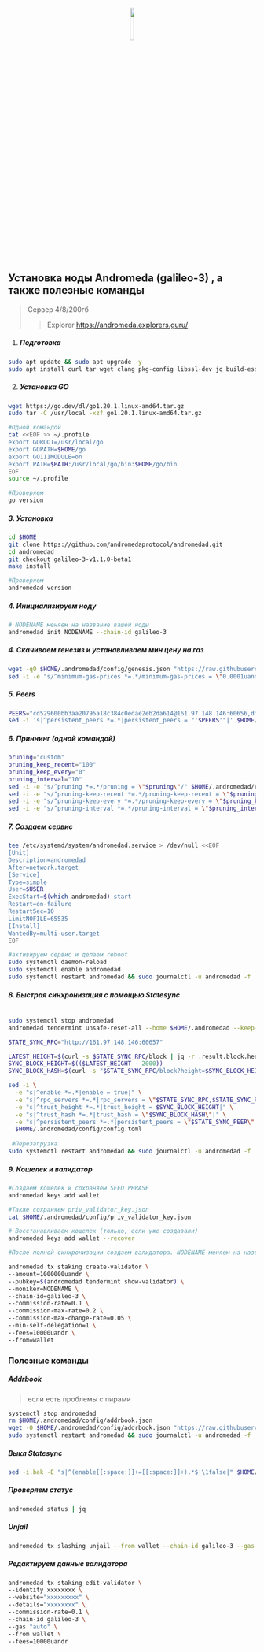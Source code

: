
<p align="center" width="100%">
    <img width="13%" src="https://pbs.twimg.com/profile_images/1532538144817434625/UknhHKpu_400x400.jpg"> 
</p>
 

## Установка ноды Andromeda (galileo-3) , а также полезные команды 
> Сервер 4/8/200гб
> >Explorer https://andromeda.explorers.guru/

1. ##### Подготовка
```sh
sudo apt update && sudo apt upgrade -y
sudo apt install curl tar wget clang pkg-config libssl-dev jq build-essential bsdmainutils git make ncdu gcc git jq chrony liblz4-tool -y
```
2. ##### Установка GO
```sh
wget https://go.dev/dl/go1.20.1.linux-amd64.tar.gz
sudo tar -C /usr/local -xzf go1.20.1.linux-amd64.tar.gz

#Одной командой
cat <<EOF >> ~/.profile
export GOROOT=/usr/local/go
export GOPATH=$HOME/go
export GO111MODULE=on
export PATH=$PATH:/usr/local/go/bin:$HOME/go/bin
EOF
source ~/.profile

#Проверяем
go version
```
##### 3. Установка 
```sh
cd $HOME
git clone https://github.com/andromedaprotocol/andromedad.git
cd andromedad
git checkout galileo-3-v1.1.0-beta1
make install

#Проверяем 
andromedad version
```

##### 4. Инициализируем ноду 
```sh 
# NODENAME меняем на название вашей ноды
andromedad init NODENAME --chain-id galileo-3
```
##### 4. Скачиваем генезиз и устанавливаем мин цену на газ
```sh
wget -qO $HOME/.andromedad/config/genesis.json "https://raw.githubusercontent.com/andromedaprotocol/testnets/galileo-3/genesis.json"
sed -i -e "s/^minimum-gas-prices *=.*/minimum-gas-prices = \"0.0001uandr\"/" $HOME/.andromedad/config/app.toml
```
##### 5. Peers
```sh
PEERS="cd529600bb3aa20795a18c384c0edae2eb2da614@161.97.148.146:60656,dff203d0633c98eea4a228c5e913f22236043d89@23.88.69.101:16656,3f9594221efe3e9cd4d0de31f71993fc0f12bf01@65.21.245.252:26656,95e8225c5b8a21c1fecd411f37c75f5515de1891@185.197.251.203:26656,5e5186020063f7f8a3f3c6c23feca32830a18f33@65.109.174.30:56656,d30a56dd61de5b3e8d36bf40cb0a15add3915c91@195.3.223.33:37656,7ff2aaa5c49a0907e52689cc90fa416ec70e06a4@185.245.182.152:30656,704e605f9bd65912d8c65a58f955601c31188548@65.21.203.204:19656,433cc64756cb7f00b5fb4b26de97dc0db72b27ca@65.108.216.219:6656,b594f01b5b49a11b6d2e97c3b6358dc1388a1039@65.108.108.52:26656,29a9c5bfb54343d25c89d7119fade8b18201c503@209.34.206.32:26656"
sed -i 's|^persistent_peers *=.*|persistent_peers = "'$PEERS'"|' $HOME/.andromedad/config/config.toml
```

##### 6. Приннинг (одной командой)
```sh
pruning="custom"
pruning_keep_recent="100"
pruning_keep_every="0"
pruning_interval="10"
sed -i -e "s/^pruning *=.*/pruning = \"$pruning\"/" $HOME/.andromedad/config/app.toml
sed -i -e "s/^pruning-keep-recent *=.*/pruning-keep-recent = \"$pruning_keep_recent\"/" $HOME/.andromedad/config/app.toml
sed -i -e "s/^pruning-keep-every *=.*/pruning-keep-every = \"$pruning_keep_every\"/" $HOME/.andromedad/config/app.toml
sed -i -e "s/^pruning-interval *=.*/pruning-interval = \"$pruning_interval\"/" $HOME/.andromedad/config/app.toml
```

##### 7. Создаем сервис
```sh 
tee /etc/systemd/system/andromedad.service > /dev/null <<EOF
[Unit]
Description=andromedad
After=network.target
[Service]
Type=simple
User=$USER
ExecStart=$(which andromedad) start
Restart=on-failure
RestartSec=10
LimitNOFILE=65535
[Install]
WantedBy=multi-user.target
EOF

#активируем сервис и делаем reboot
sudo systemctl daemon-reload
sudo systemctl enable andromedad 
sudo systemctl restart andromedad && sudo journalctl -u andromedad -f
```

##### 8. Быстрая синхронизация с помощью Statesync
```sh

sudo systemctl stop andromedad
andromedad tendermint unsafe-reset-all --home $HOME/.andromedad --keep-addr-book 

STATE_SYNC_RPC="http://161.97.148.146:60657"

LATEST_HEIGHT=$(curl -s $STATE_SYNC_RPC/block | jq -r .result.block.header.height)
SYNC_BLOCK_HEIGHT=$(($LATEST_HEIGHT - 2000))
SYNC_BLOCK_HASH=$(curl -s "$STATE_SYNC_RPC/block?height=$SYNC_BLOCK_HEIGHT" | jq -r .result.block_id.hash)

sed -i \
  -e "s|^enable *=.*|enable = true|" \
  -e "s|^rpc_servers *=.*|rpc_servers = \"$STATE_SYNC_RPC,$STATE_SYNC_RPC\"|" \
  -e "s|^trust_height *=.*|trust_height = $SYNC_BLOCK_HEIGHT|" \
  -e "s|^trust_hash *=.*|trust_hash = \"$SYNC_BLOCK_HASH\"|" \
  -e "s|^persistent_peers *=.*|persistent_peers = \"$STATE_SYNC_PEER\"|" \
  $HOME/.andromedad/config/config.toml
  
 #Перезагрузка
sudo systemctl restart andromedad && sudo journalctl -u andromedad -f
```
##### 9. Кошелек и валидатор #####

```sh
#Создаем кошелек и сохраняем SEED PHRASE 
andromedad keys add wallet

#Также сохраняем priv_validator_key.json
cat $HOME/.andromedad/config/priv_validator_key.json

# Восстанавливаем кошелек (только, если уже создавали)
andromedad keys add wallet --recover

#После полной синхронизации создаем валидатора. NODENAME меняем на название вашей ноды

andromedad tx staking create-validator \
--amount=1000000uandr \
--pubkey=$(andromedad tendermint show-validator) \
--moniker=NODENAME \
--chain-id=galileo-3 \
--commission-rate=0.1 \
--commission-max-rate=0.2 \
--commission-max-change-rate=0.05 \
--min-self-delegation=1 \
--fees=10000uandr \
--from=wallet

```
### Полезные команды

##### Addrbook #####
> если есть проблемы с пирами

```sh
systemctl stop andromedad
rm $HOME/.andromedad/config/addrbook.json
wget -O $HOME/.andromedad/config/addrbook.json "https://raw.githubusercontent.com/EnterStake/cosmosguides/main/Andromeda/addrbook.json" 
sudo systemctl restart andromedad && sudo journalctl -u andromedad -f
```

##### Выкл Statesync
```sh
sed -i.bak -E "s|^(enable[[:space:]]+=[[:space:]]+).*$|\1false|" $HOME/.andromedad/config/config.toml
```
##### Проверяем статус
```sh
andromedad status | jq
```
##### Unjail 
```sh 
andromedad tx slashing unjail --from wallet --chain-id galileo-3 --gas-prices 0.1uandr --gas-adjustment 1.5 --gas auto 
```
##### Редактируем данные валидатора
```sh
andromedad tx staking edit-validator \
--identity xxxxxxxx \
--website="xxxxxxxxx" \
--details="xxxxxxxx" \
--commission-rate=0.1 \
--chain-id galileo-3 \
--gas "auto" \
--from wallet \
--fees=10000uandr
```
